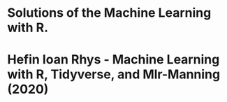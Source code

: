 # Solutions of the Machine Learning with R.
# Hefin Ioan Rhys - Machine Learning with R, Tidyverse, and Mlr-Manning (2020)
